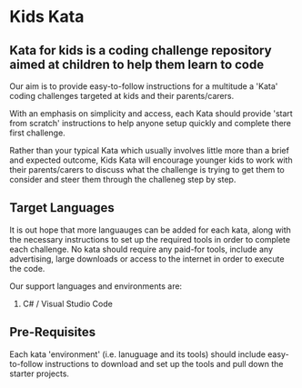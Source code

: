 # Kids Kata

## Kata for kids is a coding challenge repository aimed at children to help them learn to code

Our aim is to provide easy-to-follow instructions for a multitude a 'Kata' coding challenges targeted at kids and their parents/carers.

With an emphasis on simplicity and access, each Kata should provide 'start from scratch' instructions to help anyone setup quickly and complete there first challenge.

Rather than your typical Kata which usually involves little more than a brief and expected outcome, Kids Kata will encourage younger kids to work with their parents/carers to discuss what the challenge is trying to get them to consider and steer them through the challeneg step by step.

## Target Languages

It is out hope that more languauges can be added for each kata, along with the necessary instructions to set up the required tools in order to complete each challenge. No kata should require any paid-for tools, include any advertising, large downloads or access to the internet in order to execute the code.

Our support languages and environments are:

1. C# / Visual Studio Code

## Pre-Requisites

Each kata 'environment' (i.e. lanuguage and its tools) should include easy-to-follow instructions to download and set up the tools and pull down the starter projects.


